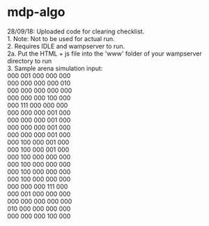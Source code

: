 # mdp-algo
28/09/18: Uploaded code for clearing checklist.<br/>
          <t/>1. Note: Not to be used for actual run.<br/>
          2. Requires IDLE and wampserver to run.<br/>
            2a. Put the HTML + js file into the 'www' folder of your wampserver directory to run<br/>
          3. Sample arena simulation input:<br/>
              000 001 000 000 000<br/>
              000 000 000 000 010<br/>
              000 000 000 000 000<br/>
              000 000 000 100 000<br/>
              000 111 000 000 000<br/>
              000 000 000 001 000<br/>
              000 000 000 001 000<br/>
              000 000 000 001 000<br/>
              000 000 000 001 000<br/>
              000 100 000 001 000<br/>
              000 100 000 001 000<br/>
              000 100 000 000 000<br/>
              000 100 000 000 000<br/>
              000 100 000 000 000<br/>
              000 100 000 000 000<br/>
              000 000 000 111 000<br/>
              000 001 000 000 000<br/>
              000 000 000 000 000<br/>
              010 000 000 000 000<br/>
              000 000 000 100 000<br/>
